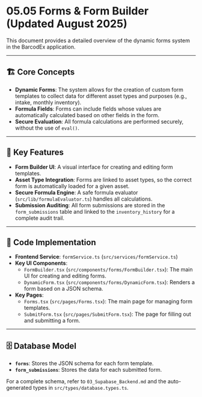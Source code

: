 # 05.05 Forms & Form Builder (Updated August 2025)

This document provides a detailed overview of the dynamic forms system in the BarcodEx application.

---

## 🏗️ **Core Concepts**

-   **Dynamic Forms**: The system allows for the creation of custom form templates to collect data for different asset types and purposes (e.g., intake, monthly inventory).
-   **Formula Fields**: Forms can include fields whose values are automatically calculated based on other fields in the form.
-   **Secure Evaluation**: All formula calculations are performed securely, without the use of `eval()`.

---

## 🔑 **Key Features**

-   **Form Builder UI**: A visual interface for creating and editing form templates.
-   **Asset Type Integration**: Forms are linked to asset types, so the correct form is automatically loaded for a given asset.
-   **Secure Formula Engine**: A safe formula evaluator (`src/lib/formulaEvaluator.ts`) handles all calculations.
-   **Submission Auditing**: All form submissions are stored in the `form_submissions` table and linked to the `inventory_history` for a complete audit trail.

---

## 📂 **Code Implementation**

-   **Frontend Service**: `formService.ts` (`src/services/formService.ts`)
-   **Key UI Components**:
    -   `FormBuilder.tsx` (`src/components/forms/FormBuilder.tsx`): The main UI for creating and editing forms.
    -   `DynamicForm.tsx` (`src/components/forms/DynamicForm.tsx`): Renders a form based on a JSON schema.
-   **Key Pages**:
    -   `Forms.tsx` (`src/pages/Forms.tsx`): The main page for managing form templates.
    -   `SubmitForm.tsx` (`src/pages/SubmitForm.tsx`): The page for filling out and submitting a form.

---

## 🗄️ **Database Model**

-   **`forms`**: Stores the JSON schema for each form template.
-   **`form_submissions`**: Stores the data for each submitted form.

For a complete schema, refer to `03_Supabase_Backend.md` and the auto-generated types in `src/types/database.types.ts`.







